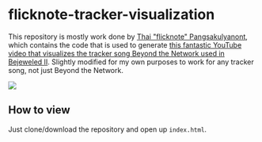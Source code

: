 # flicknote-tracker-visualization

This repository is mostly work done by [Thai "flicknote" Pangsakulyanont](https://github.com/dtinth/2012-beyondthenetwork-visualization), which contains the code that is used to generate [this fantastic YouTube video that visualizes the tracker song Beyond the Network used in Bejeweled II](https://www.youtube.com/watch?v=Frb3XMQCbOE).
Slightly modified for my own purposes to work for any tracker song, not just Beyond the Network.

[![](https://i.ytimg.com/vi/Frb3XMQCbOE/maxresdefault.jpg)](https://www.youtube.com/watch?v=Frb3XMQCbOE)

## How to view

Just clone/download the repository and open up `index.html`.
